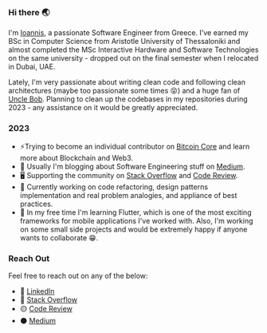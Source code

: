 ### Hi there :earth_asia:
I'm [Ioannis](https://www.linkedin.com/in/ioannis-brandt/), a passionate Software Engineer from Greece. I've earned my BSc in Computer Science from Aristotle University of Thessaloniki and almost completed the MSc Interactive Hardware and Software Technologies on the same university - dropped out on the final semester when I relocated in Dubai, UAE.

Lately, I'm very passionate about writing clean code and following clean architectures (maybe too passionate some times :stuck_out_tongue_closed_eyes:) and a huge fan of [Uncle Bob](https://en.wikipedia.org/wiki/Robert_C._Martin). Planning to clean up the codebases in my repositories during 2023 - any assistance on it would be greatly appreciated.

### 2023
- ⚡Trying to become an individual contributor on [Bitcoin Core](https://github.com/bitcoin/bitcoin) and learn more about Blockchain and Web3.
- :book: Usually I'm blogging about Software Engineering stuff on [Medium](https://ioannis-brandt.medium.com/).
- :desktop_computer: Supporting the community on [Stack Overflow](https://stackoverflow.com/users/6392398/ioannis-brant-ioannidis) and [Code Review](https://codereview.stackexchange.com/users/268896/ioannis-brant-ioannidis).
- 🔭 Currently working on code refactoring, design patterns implementation and real problem analogies, and appliance of best practices.
- :page_with_curl: In my free time I'm learning Flutter, which is one of the most exciting frameworks for mobile applications I've worked with. Also, I'm working on some small side projects and would be extremely happy if anyone wants to collaborate :grin:.

### Reach Out
Feel free to reach out on any of the below:
- :large_blue_circle: [LinkedIn](https://www.linkedin.com/in/ioannis-brandt/)
- :red_circle: [Stack Overflow](https://stackoverflow.com/users/6392398/ioannis-brant-ioannidis)
- :yellow_circle: [Code Review](https://codereview.stackexchange.com/users/268896/ioannis-brant-ioannidis)
- :black_circle: [Medium](https://medium.com/@ioannis-brandt)
